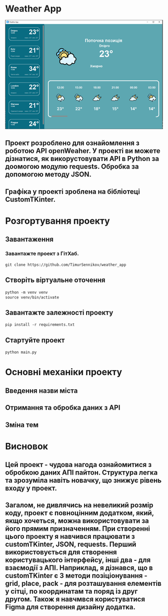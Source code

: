 # Weather App
![big_screen.png](https://github.com/Nazickj2023/weather_app/blob/master/static/images/big_screen.png)
## Проект розроблено для ознайомлення з роботою API openWeaher. У проекті ви можете дізнатися, як викорустовувати API в Python за доомогою модулю requests. Обробка за допомогою методу JSON.
## Графіка у проекті зроблена на бібліотеці CustomTKinter.

# Розгортування проекту
## Завантаження
### Завантажте проект з ГітХаб.
```
git clone https://github.com/TimurSennikov/weather_app
```
## Створіть віртуальне оточення
```
python -m venv venv
source venv/bin/activate
```
## Завантажте залежності проекту
```
pip install -r requirements.txt
```
## Стартуйте проект
```
python main.py
```

#  Основні механіки проекту
## Введення назви міста
## Отримання та обробка даних з API
## Зміна тем

# Висновок
## Цей проект - чудова нагода ознайомитися з обробкою даних АПІ пайтон. Структура легка та зрозуміла навіть новачку, що знижує рівень входу у проект.
## Загалом, не дивлячись на невеликий розмір коду, проект є повноцінним додатком, який, якщо хочеться, можна використовувати за його прямим призначенням. При створенні цього проекту я навчився працювати з customTKinter, JSON, requests. Перший використовується для створення користувацького інтерфейсу, інші два - для взаємодії з АПІ. Наприклад, я дізнався, що в customTKinter є 3 методи позіціонування - grid, place, pack - для розташування елементів у сітці, по координатам та поряд із друг другом. Також я навчмвся користуватися Figma для створення дизайну додатка.
